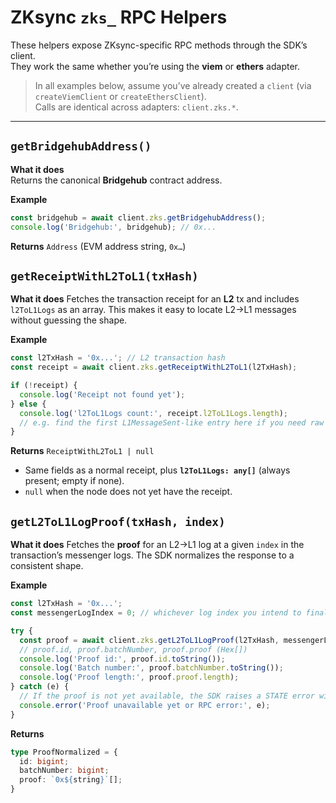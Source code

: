 # ZKsync `zks_` RPC Helpers

These helpers expose ZKsync-specific RPC methods through the SDK’s client.  
They work the same whether you’re using the **viem** or **ethers** adapter.

> In all examples below, assume you’ve already created a `client` (via `createViemClient` or `createEthersClient`).  
> Calls are identical across adapters: `client.zks.*`.

---

## `getBridgehubAddress()`

**What it does**  
Returns the canonical **Bridgehub** contract address.

**Example**
```ts
const bridgehub = await client.zks.getBridgehubAddress();
console.log('Bridgehub:', bridgehub); // 0x...
```

**Returns**
`Address` (EVM address string, `0x…`)

## `getReceiptWithL2ToL1(txHash)`

**What it does**
Fetches the transaction receipt for an **L2** tx and includes `l2ToL1Logs` as an array.
This makes it easy to locate L2→L1 messages without guessing the shape.

**Example**

```ts
const l2TxHash = '0x...'; // L2 transaction hash
const receipt = await client.zks.getReceiptWithL2ToL1(l2TxHash);

if (!receipt) {
  console.log('Receipt not found yet');
} else {
  console.log('l2ToL1Logs count:', receipt.l2ToL1Logs.length);
  // e.g. find the first L1MessageSent-like entry here if you need raw data
}
```

**Returns**
`ReceiptWithL2ToL1 | null`

* Same fields as a normal receipt, plus **`l2ToL1Logs: any[]`** (always present; empty if none).
* `null` when the node does not yet have the receipt.

## `getL2ToL1LogProof(txHash, index)`

**What it does**
Fetches the **proof** for an L2→L1 log at a given `index` in the transaction’s messenger logs.
The SDK normalizes the response to a consistent shape.

**Example**

```ts
const l2TxHash = '0x...';
const messengerLogIndex = 0; // whichever log index you intend to finalize

try {
  const proof = await client.zks.getL2ToL1LogProof(l2TxHash, messengerLogIndex);
  // proof.id, proof.batchNumber, proof.proof (Hex[])
  console.log('Proof id:', proof.id.toString());
  console.log('Batch number:', proof.batchNumber.toString());
  console.log('Proof length:', proof.proof.length);
} catch (e) {
  // If the proof is not yet available, the SDK raises a STATE error with a clear message.
  console.error('Proof unavailable yet or RPC error:', e);
}
```

**Returns**

```ts
type ProofNormalized = {
  id: bigint;
  batchNumber: bigint;
  proof: `0x${string}`[];
}
```
